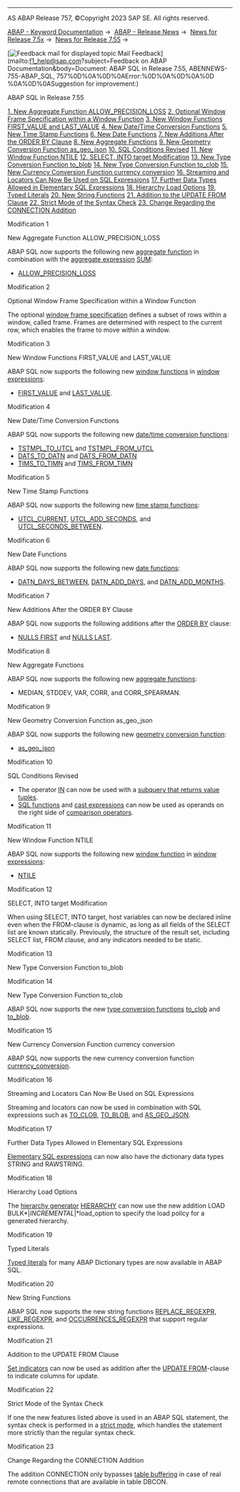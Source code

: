   

* * *

AS ABAP Release 757, ©Copyright 2023 SAP SE. All rights reserved.

[ABAP - Keyword Documentation](https://help.sap.com/doc/abapdocu_757_index_htm/7.57/en-US/abenabap.htm) →  [ABAP - Release News](https://help.sap.com/doc/abapdocu_757_index_htm/7.57/en-US/abennews.htm) →  [News for Release 7.5x](https://help.sap.com/doc/abapdocu_757_index_htm/7.57/en-US/abennews-75.htm) →  [News for Release 7.55](https://help.sap.com/doc/abapdocu_757_index_htm/7.57/en-US/abennews-755.htm) → 

 [![](Mail.gif?object=Mail.gif&sap-language=EN "Feedback mail for displayed topic") Mail Feedback](mailto:f1_help@sap.com?subject=Feedback on ABAP Documentation&body=Document: ABAP SQL in Release 7.55, ABENNEWS-755-ABAP_SQL, 757%0D%0A%0D%0AError:%0D%0A%0D%0A%0D
%0A%0D%0ASuggestion for improvement:)

ABAP SQL in Release 7.55

[1\. New Aggregate Function ALLOW\_PRECISION\_LOSS](#!ABAP_MODIFICATION_1@1@)
[2\. Optional Window Frame Specification within a Window Function](#!ABAP_MODIFICATION_2@2@)
[3\. New Window Functions FIRST\_VALUE and LAST\_VALUE](#!ABAP_MODIFICATION_3@3@)
[4\. New Date/Time Conversion Functions](#!ABAP_MODIFICATION_4@4@)
[5\. New Time Stamp Functions](#!ABAP_MODIFICATION_5@5@)
[6\. New Date Functions](#!ABAP_MODIFICATION_6@6@)
[7\. New Additions After the ORDER BY Clause](#!ABAP_MODIFICATION_7@7@)
[8\. New Aggregate Functions](#!ABAP_MODIFICATION_8@8@)
[9\. New Geometry Conversion Function as\_geo\_json](#!ABAP_MODIFICATION_9@9@)
[10\. SQL Conditions Revised](#!ABAP_MODIFICATION_10@10@)
[11\. New Window Function NTILE](#!ABAP_MODIFICATION_11@11@)
[12\. SELECT, INTO target Modification](#!ABAP_MODIFICATION_12@12@)
[13\. New Type Conversion Function to\_blob](#!ABAP_MODIFICATION_13@13@)
[14\. New Type Conversion Function to\_clob](#!ABAP_MODIFICATION_14@14@)
[15\. New Currency Conversion Function currency conversion](#!ABAP_MODIFICATION_15@15@)
[16\. Streaming and Locators Can Now Be Used on SQL Expressions](#!ABAP_MODIFICATION_16@16@)
[17\. Further Data Types Allowed in Elementary SQL Expressions](#!ABAP_MODIFICATION_17@17@)
[18\. Hierarchy Load Options](#!ABAP_MODIFICATION_18@18@)
[19\. Typed Literals](#!ABAP_MODIFICATION_19@19@)
[20\. New String Functions](#!ABAP_MODIFICATION_20@20@)
[21\. Addition to the UPDATE FROM Clause](#!ABAP_MODIFICATION_21@21@)
[22\. Strict Mode of the Syntax Check](#!ABAP_MODIFICATION_22@22@)
[23\. Change Regarding the CONNECTION Addition](#!ABAP_MODIFICATION_23@23@)

Modification 1   

New Aggregate Function ALLOW\_PRECISION\_LOSS

ABAP SQL now supports the following new [aggregate function](https://help.sap.com/doc/abapdocu_757_index_htm/7.57/en-US/abenaggregate_function_glosry.htm "Glossary Entry") in combination with the [aggregate expression](https://help.sap.com/doc/abapdocu_757_index_htm/7.57/en-US/abenaggregate_expression_glosry.htm "Glossary Entry") [SUM](https://help.sap.com/doc/abapdocu_757_index_htm/7.57/en-US/abensql_agg_func.htm):

-   [ALLOW\_PRECISION\_LOSS](https://help.sap.com/doc/abapdocu_757_index_htm/7.57/en-US/abapselect_allow_precision_loss.htm)

Modification 2   

Optional Window Frame Specification within a Window Function

The optional [window frame specification](https://help.sap.com/doc/abapdocu_757_index_htm/7.57/en-US/abapselect_over.htm) defines a subset of rows within a window, called frame. Frames are determined with respect to the current row, which enables the frame to move within a window.

Modification 3   

New Window Functions FIRST\_VALUE and LAST\_VALUE

ABAP SQL now supports the following new [window functions](https://help.sap.com/doc/abapdocu_757_index_htm/7.57/en-US/abenwindow_function_glosry.htm "Glossary Entry") in [window expressions](https://help.sap.com/doc/abapdocu_757_index_htm/7.57/en-US/abenwindow_expression_glosry.htm "Glossary Entry"):

-   [FIRST\_VALUE](https://help.sap.com/doc/abapdocu_757_index_htm/7.57/en-US/abensql_win_func.htm) and [LAST\_VALUE](https://help.sap.com/doc/abapdocu_757_index_htm/7.57/en-US/abensql_win_func.htm).

Modification 4   

New Date/Time Conversion Functions

ABAP SQL now supports the following new [date/time conversion functions](https://help.sap.com/doc/abapdocu_757_index_htm/7.57/en-US/abensql_date_time_conversions.htm):

-   [TSTMPL\_TO\_UTCL](https://help.sap.com/doc/abapdocu_757_index_htm/7.57/en-US/abensql_date_time_conversions.htm) and [TSTMPL\_FROM\_UTCL](https://help.sap.com/doc/abapdocu_757_index_htm/7.57/en-US/abensql_date_time_conversions.htm)
-   [DATS\_TO\_DATN](https://help.sap.com/doc/abapdocu_757_index_htm/7.57/en-US/abensql_date_time_conversions.htm) and [DATS\_FROM\_DATN](https://help.sap.com/doc/abapdocu_757_index_htm/7.57/en-US/abensql_date_time_conversions.htm)
-   [TIMS\_TO\_TIMN](https://help.sap.com/doc/abapdocu_757_index_htm/7.57/en-US/abensql_date_time_conversions.htm) and [TIMS\_FROM\_TIMN](https://help.sap.com/doc/abapdocu_757_index_htm/7.57/en-US/abensql_date_time_conversions.htm)

Modification 5   

New Time Stamp Functions

ABAP SQL now supports the following new [time stamp functions](https://help.sap.com/doc/abapdocu_757_index_htm/7.57/en-US/abensql_timestamp_func.htm):

-   [UTCL\_CURRENT](https://help.sap.com/doc/abapdocu_757_index_htm/7.57/en-US/abensql_timestamp_func.htm), [UTCL\_ADD\_SECONDS](https://help.sap.com/doc/abapdocu_757_index_htm/7.57/en-US/abensql_timestamp_func.htm), and [UTCL\_SECONDS\_BETWEEN](https://help.sap.com/doc/abapdocu_757_index_htm/7.57/en-US/abensql_timestamp_func.htm).

Modification 6   

New Date Functions

ABAP SQL now supports the following new [date functions](https://help.sap.com/doc/abapdocu_757_index_htm/7.57/en-US/abensql_date_func.htm):

-   [DATN\_DAYS\_BETWEEN](https://help.sap.com/doc/abapdocu_757_index_htm/7.57/en-US/abensql_date_func.htm), [DATN\_ADD\_DAYS](https://help.sap.com/doc/abapdocu_757_index_htm/7.57/en-US/abensql_date_func.htm), and [DATN\_ADD\_MONTHS](https://help.sap.com/doc/abapdocu_757_index_htm/7.57/en-US/abensql_date_func.htm).

Modification 7   

New Additions After the ORDER BY Clause

ABAP SQL now supports the following additions after the [ORDER BY](https://help.sap.com/doc/abapdocu_757_index_htm/7.57/en-US/abaporderby_clause.htm) clause:

-   [NULLS FIRST](https://help.sap.com/doc/abapdocu_757_index_htm/7.57/en-US/abaporderby_clause.htm) and [NULLS LAST](https://help.sap.com/doc/abapdocu_757_index_htm/7.57/en-US/abaporderby_clause.htm).

Modification 8   

New Aggregate Functions

ABAP SQL now supports the following new [aggregate functions](https://help.sap.com/doc/abapdocu_757_index_htm/7.57/en-US/abensql_agg_func.htm):

-   MEDIAN, STDDEV, VAR, CORR, and CORR\_SPEARMAN.

Modification 9   

New Geometry Conversion Function as\_geo\_json

ABAP SQL now supports the following new [geometry conversion function](https://help.sap.com/doc/abapdocu_757_index_htm/7.57/en-US/abensql_geo_conv_func.htm):

-   [as\_geo\_json](https://help.sap.com/doc/abapdocu_757_index_htm/7.57/en-US/abensql_geo_conv_func.htm)

Modification 10   

SQL Conditions Revised

-   The operator [IN](https://help.sap.com/doc/abapdocu_757_index_htm/7.57/en-US/abenwhere_logexp_list_in.htm) can now be used with a [subquery that returns value tuples](https://help.sap.com/doc/abapdocu_757_index_htm/7.57/en-US/abenwhere_logexp_list_in.htm).
-   [SQL functions](https://help.sap.com/doc/abapdocu_757_index_htm/7.57/en-US/abenabap_sql_builtin_functions.htm) and [cast expressions](https://help.sap.com/doc/abapdocu_757_index_htm/7.57/en-US/abensql_cast.htm) can now be used as operands on the right side of [comparison operators](https://help.sap.com/doc/abapdocu_757_index_htm/7.57/en-US/abenwhere_logexp_compare.htm).

Modification 11   

New Window Function NTILE

ABAP SQL now supports the following new [window function](https://help.sap.com/doc/abapdocu_757_index_htm/7.57/en-US/abenwindow_function_glosry.htm "Glossary Entry") in [window expressions](https://help.sap.com/doc/abapdocu_757_index_htm/7.57/en-US/abenwindow_expression_glosry.htm "Glossary Entry"):

-   [NTILE](https://help.sap.com/doc/abapdocu_757_index_htm/7.57/en-US/abensql_win_func.htm)

Modification 12   

SELECT, INTO target Modification

When using SELECT, INTO target, host variables can now be declared inline even when the FROM\-clause is dynamic, as long as all fields of the SELECT list are known statically. Previously, the structure of the result set, including SELECT list, FROM clause, and any indicators needed to be static.

Modification 13   

New Type Conversion Function to\_blob

Modification 14   

New Type Conversion Function to\_clob

ABAP SQL now supports the new [type conversion functions](https://help.sap.com/doc/abapdocu_757_index_htm/7.57/en-US/abensql_type_conv_func.htm) [to\_clob](https://help.sap.com/doc/abapdocu_757_index_htm/7.57/en-US/abensql_type_conv_func.htm) and [to\_blob](https://help.sap.com/doc/abapdocu_757_index_htm/7.57/en-US/abensql_type_conv_func.htm).

Modification 15   

New Currency Conversion Function currency conversion

ABAP SQL now supports the new currency conversion function [currency\_conversion](https://help.sap.com/doc/abapdocu_757_index_htm/7.57/en-US/abensql_curr_unit_conv_func.htm).

Modification 16   

Streaming and Locators Can Now Be Used on SQL Expressions

Streaming and locators can now be used in combination with SQL expressions such as [TO\_CLOB](https://help.sap.com/doc/abapdocu_757_index_htm/7.57/en-US/abensql_type_conv_func.htm), [TO\_BLOB](https://help.sap.com/doc/abapdocu_757_index_htm/7.57/en-US/abensql_type_conv_func.htm), and [AS\_GEO\_JSON](https://help.sap.com/doc/abapdocu_757_index_htm/7.57/en-US/abensql_geo_conv_func.htm).

Modification 17   

Further Data Types Allowed in Elementary SQL Expressions

[Elementary SQL expressions](https://help.sap.com/doc/abapdocu_757_index_htm/7.57/en-US/abensql_elem.htm) can now also have the dictionary data types STRING and RAWSTRING.

Modification 18   

Hierarchy Load Options

The [hierarchy generator](https://help.sap.com/doc/abapdocu_757_index_htm/7.57/en-US/abenhierarchy_generator_glosry.htm "Glossary Entry") [HIERARCHY](https://help.sap.com/doc/abapdocu_757_index_htm/7.57/en-US/abenselect_hierarchy_generator.htm) can now use the new addition LOAD BULK*|*INCREMENTAL*|*load\_option to specify the load policy for a generated hierarchy.

Modification 19   

Typed Literals

[Typed literals](https://help.sap.com/doc/abapdocu_757_index_htm/7.57/en-US/abenabap_sql_typed_literals.htm) for many ABAP Dictionary types are now available in ABAP SQL.

Modification 20   

New String Functions

ABAP SQL now supports the new string functions [REPLACE\_REGEXPR](https://help.sap.com/doc/abapdocu_757_index_htm/7.57/en-US/abensql_string_func.htm), [LIKE\_REGEXPR](https://help.sap.com/doc/abapdocu_757_index_htm/7.57/en-US/abensql_string_func.htm), and [OCCURRENCES\_REGEXPR](https://help.sap.com/doc/abapdocu_757_index_htm/7.57/en-US/abensql_string_func.htm) that support regular expressions.

Modification 21   

Addition to the UPDATE FROM Clause

[Set indicators](https://help.sap.com/doc/abapdocu_757_index_htm/7.57/en-US/abapupdate_set_indicator.htm) can now be used as addition after the [UPDATE FROM](https://help.sap.com/doc/abapdocu_757_index_htm/7.57/en-US/abapupdate_source.htm)\-clause to indicate columns for update.

Modification 22   

Strict Mode of the Syntax Check

If one the new features listed above is used in an ABAP SQL statement, the syntax check is performed in a [strict mode](https://help.sap.com/doc/abapdocu_757_index_htm/7.57/en-US/abenabap_sql_strictmode_755.htm), which handles the statement more strictly than the regular syntax check.

Modification 23   

Change Regarding the CONNECTION Addition

The addition CONNECTION only bypasses [table buffering](https://help.sap.com/doc/abapdocu_757_index_htm/7.57/en-US/abentable_buffering_glosry.htm "Glossary Entry") in case of real remote connections that are available in table DBCON.